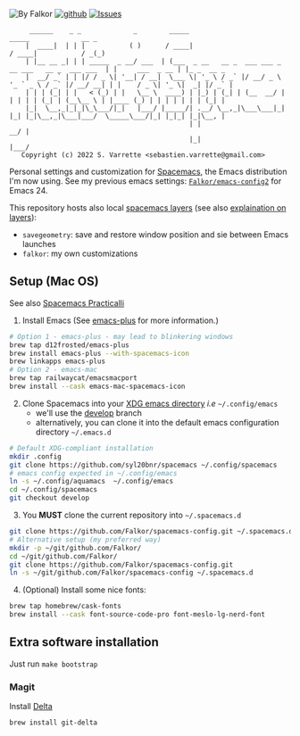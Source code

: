 ![By Falkor](https://img.shields.io/badge/by-Falkor-blue.svg) [![github](https://img.shields.io/badge/git-github-lightgray.svg)](https://github.com/Falkor/spacemacs-config) [![Issues](https://img.shields.io/badge/issues-github-green.svg)](https://github.com/Falkor/spacemacs-config/issues)

         ______    _ _             _        _____                                                  _____             __ _
        |  ____|  | | |           ( )      / ____|                                                / ____|           / _(_)
        | |__ __ _| | | _____  _ __/ ___  | (___  _ __   __ _  ___ ___ _ __ ___   __ _  ___ ___  | |     ___  _ __ | |_ _  __ _
        |  __/ _` | | |/ / _ \| '__| / __|  \___ \| '_ \ / _` |/ __/ _ \ '_ ` _ \ / _` |/ __/ __| | |    / _ \| '_ \|  _| |/ _` |
        | | | (_| | |   < (_) | |   \__ \  ____) | |_) | (_| | (__  __/ | | | | | (_| | (__\__ \ | |____ (_) | | | | | | | (_| |
        |_|  \__,_|_|_|\_\___/|_|   |___/ |_____/| .__/ \__,_|\___\___|_| |_| |_|\__,_|\___|___/  \_____\___/|_| |_|_| |_|\__, |
                                                 | |                                                                       __/ |
                                                 |_|                                                                      |___/
       Copyright (c) 2022 S. Varrette <sebastien.varrette@gmail.com>

Personal settings and customization for [Spacemacs](https://www.spacemacs.org/), the Emacs distribution I'm now using.
See my previous emacs settings: [`Falkor/emacs-config2`](https://github.com/Falkor/emacs-config2) for Emacs 24.

This repository hosts also local [spacemacs layers](http://spacemacs.org/doc/LAYERS.html) (see also [explaination on layers](http://www.modernemacs.com/post/migrate-layers/)):

* `savegeometry`: save and restore window position and sie between Emacs launches
* `falkor`: my own customizations


## Setup (Mac OS)

See also [Spacemacs Practicalli](https://practical.li/spacemacs/)

1. Install Emacs (See [emacs-plus](https://github.com/d12frosted/homebrew-emacs-plus) for more information.)

```bash
# Option 1 - emacs-plus - may lead to blinkering windows
brew tap d12frosted/emacs-plus
brew install emacs-plus --with-spacemacs-icon
brew linkapps emacs-plus
# Option 2 - emacs-mac
brew tap railwaycat/emacsmacport
brew install --cask emacs-mac-spacemacs-icon
```

2. Clone Spacemacs into your [XDG emacs directory](https://wiki.archlinux.org/title/XDG_Base_Directory) _i.e_ `~/.config/emacs`
   - we'll use the [develop](https://develop.spacemacs.org/) branch
   - alternatively, you can clone it into the default emacs configuration directory `~/.emacs.d`


```bash
# Default XDG-compliant installation
mkdir .config
git clone https://github.com/syl20bnr/spacemacs ~/.config/spacemacs
# emacs config expected in ~/.config/emacs
ln -s ~/.config/aquamacs  ~/.config/emacs
cd ~/.config/spacemacs
git checkout develop
```


3. You **MUST** clone the current repository into `~/.spacemacs.d`

```bash
git clone https://github.com/Falkor/spacemacs-config.git ~/.spacemacs.d
# Alternative setup (my preferred way)
mkdir -p ~/git/github.com/Falkor/
cd ~/git/github.com/Falkor/
git clone https://github.com/Falkor/spacemacs-config.git
ln -s ~/git/github.com/Falkor/spacemacs-config ~/.spacemacs.d
```

4. (Optional) Install some nice fonts:

```bash
brew tap homebrew/cask-fonts
brew install --cask font-source-code-pro font-meslo-lg-nerd-font
```

## Extra software installation

Just run `make bootstrap`

### Magit

Install [Delta](https://dandavison.github.io/delta/installation.html)

```bash
brew install git-delta
```
